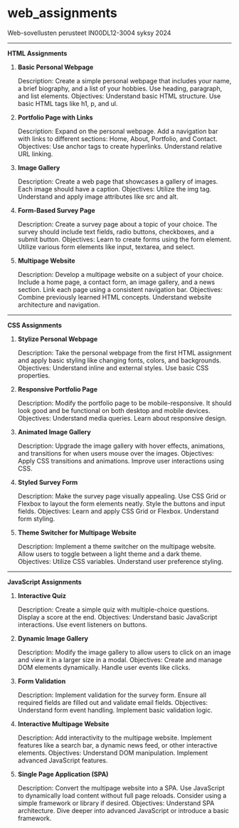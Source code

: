 # web_assignments
Web-sovellusten perusteet IN00DL12-3004 syksy 2024
_______________________________________________________________________________________________________________________________________________________________________________________________________
**HTML Assignments**

1. **Basic Personal Webpage**

    Description: Create a simple personal webpage that includes your name, a brief biography, and a list of your hobbies. Use heading, paragraph, and list elements.
    Objectives:
    Understand basic HTML structure.
    Use basic HTML tags like h1, p, and ul.

2. **Portfolio Page with Links**

    Description: Expand on the personal webpage. Add a navigation bar with links to different sections: Home, About, Portfolio, and Contact.
    Objectives:
    Use anchor tags to create hyperlinks.
    Understand relative URL linking.

3. **Image Gallery**

    Description: Create a web page that showcases a gallery of images. Each image should have a caption.
    Objectives:
    Utilize the img tag.
    Understand and apply image attributes like src and alt.

4. **Form-Based Survey Page**

    Description: Create a survey page about a topic of your choice. The survey should include text fields, radio buttons, checkboxes, and a submit button.
    Objectives:
    Learn to create forms using the form element.
    Utilize various form elements like input, textarea, and select.

5. **Multipage Website**

    Description: Develop a multipage website on a subject of your choice. Include a home page, a contact form, an image gallery, and a news section. Link each page using a consistent navigation bar.
    Objectives:
    Combine previously learned HTML concepts.
    Understand website architecture and navigation.
_______________________________________________________________________________________________________________________________________________________________________________________________________
**CSS Assignments**

1. **Stylize Personal Webpage**

    Description: Take the personal webpage from the first HTML assignment and apply basic styling like changing fonts, colors, and backgrounds.
    Objectives:
    Understand inline and external styles.
    Use basic CSS properties.

2. **Responsive Portfolio Page**

    Description: Modify the portfolio page to be mobile-responsive. It should look good and be functional on both desktop and mobile devices.
    Objectives:
    Understand media queries.
    Learn about responsive design.

3. **Animated Image Gallery**

    Description: Upgrade the image gallery with hover effects, animations, and transitions for when users mouse over the images.
    Objectives:
    Apply CSS transitions and animations.
    Improve user interactions using CSS.

4. **Styled Survey Form**

    Description: Make the survey page visually appealing. Use CSS Grid or Flexbox to layout the form elements neatly. Style the buttons and input fields.
    Objectives:
    Learn and apply CSS Grid or Flexbox.
    Understand form styling.

5. **Theme Switcher for Multipage Website**

    Description: Implement a theme switcher on the multipage website. Allow users to toggle between a light theme and a dark theme.
    Objectives:
    Utilize CSS variables.
    Understand user preference styling.
_______________________________________________________________________________________________________________________________________________________________________________________________________
**JavaScript Assignments**

1. **Interactive Quiz**

    Description: Create a simple quiz with multiple-choice questions. Display a score at the end.
    Objectives:
    Understand basic JavaScript interactions.
    Use event listeners on buttons.

2. **Dynamic Image Gallery**

    Description: Modify the image gallery to allow users to click on an image and view it in a larger size in a modal.
    Objectives:
    Create and manage DOM elements dynamically.
    Handle user events like clicks.

3. **Form Validation**

    Description: Implement validation for the survey form. Ensure all required fields are filled out and validate email fields.
    Objectives:
    Understand form event handling.
    Implement basic validation logic.

4. **Interactive Multipage Website**

    Description: Add interactivity to the multipage website. Implement features like a search bar, a dynamic news feed, or other interactive elements.
    Objectives:
    Understand DOM manipulation.
    Implement advanced JavaScript features.

5. **Single Page Application (SPA)**

    Description: Convert the multipage website into a SPA. Use JavaScript to dynamically load content without full page reloads. Consider using a simple framework or library if desired.
    Objectives:
    Understand SPA architecture.
    Dive deeper into advanced JavaScript or introduce a basic framework.

